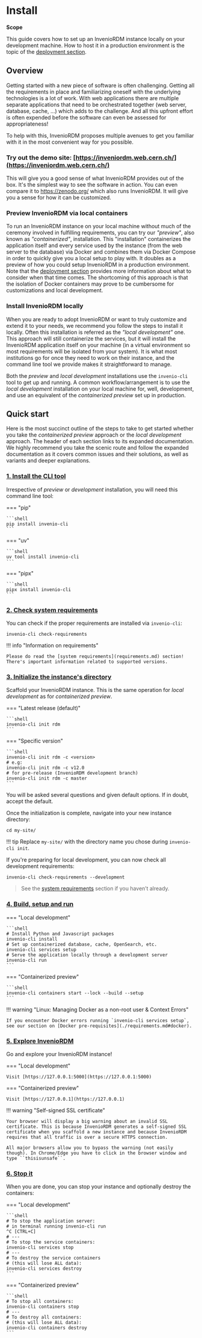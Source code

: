 # Install

**Scope**

This guide covers how to set up an InvenioRDM instance locally on your development machine.
How to host it in a production environment is the topic of the [deployment section](../operate/ops/deploy.md).

## Overview

Getting started with a new piece of software is often challenging. Getting all the requirements in place and familiarizing oneself with the underlying technologies is a lot of work. With web applications there are multiple separate applications that need to be orchestrated together (web server, database, cache, ...) which adds to the challenge. And all this upfront effort is often expended before the software can even be assessed for appropriateness!

To help with this, InvenioRDM proposes multiple avenues to get you familiar with it in the most convenient way for you possible.

### Try out the demo site: [https://inveniordm.web.cern.ch/](https://inveniordm.web.cern.ch/)

This will give you a good sense of what InvenioRDM provides out of the box. It's the simplest way to see the software in action. You can even compare it to https://zenodo.org/ which also runs InvenioRDM. It will give you a sense for how it can be customized.

### Preview InvenioRDM via local containers

To run an InvenioRDM instance on your local machine without much of the ceremony involved in fulfilling requirements, you can try our *"preview"*, also known as *"containerized"*, installation. This "installation" containerizes the application itself and every service used by the instance (from the web server to the database) via Docker and combines them via Docker Compose in order to quickly give you a local setup to play with. It doubles as a preview of how you could setup InvenioRDM in a production environment. Note that the [deployment section](../operate/ops/deploy.md) provides more information about what to consider when that time comes. The shortcoming of this approach is that the isolation of Docker containers may prove to be cumbersome for customizations and local development.

### Install InvenioRDM locally

When you are ready to adopt InvenioRDM or want to truly customize and extend it to your needs, we recommend you follow the steps to install it locally. Often this installation is referred as the *"local development"* one. This approach will still containerize the services, but it will install the InvenioRDM application itself on your machine (in a virtual environment so most requirements will be isolated from your system). It is what most institutions go for once they need to work on their instance, and the command line tool we provide makes it straightforward to manage.

Both the *preview* and *local development* installations use the `invenio-cli` tool to get up and running. A common workflow/arrangement is to use the *local development* installation on your local machine for, well, development, and use an equivalent of the *containerized preview* set up in production.

## Quick start

Here is the most succinct outline of the steps to take to get started whether you take the *containerized preview* approach or the *local development* approach. The header of each section links to its expanded documentation. We highly recommend you take the scenic route and follow the expanded documentation as it covers common issues and their solutions, as well as variants and deeper explanations.

### [1. Install the CLI tool](cli.md)

Irrespective of *preview* or *development* installation, you will need this command line tool:

=== "pip"

    ```shell
    pip install invenio-cli
    ```

=== "uv"

    ```shell
    uv tool install invenio-cli
    ```

=== "pipx"

    ```shell
    pipx install invenio-cli
    ```

### [2. Check system requirements](requirements.md)

You can check if the proper requirements are installed via `invenio-cli`:

```shell
invenio-cli check-requirements
```

!!! info "Information on requirements"

    Please do read the [system requirements](requirements.md) section!
    There's important information related to supported versions.


### [3. Initialize the instance's directory](initialize.md)

Scaffold your InvenioRDM instance. This is the same operation for *local development* as for *containerized preview*.

=== "Latest release (default)"

    ```shell
    invenio-cli init rdm
    ```

=== "Specific version"

    ```shell
    invenio-cli init rdm -c <version>
    # e.g:
    invenio-cli init rdm -c v12.0
    # for pre-release (InvenioRDM development branch)
    invenio-cli init rdm -c master
    ```

You will be asked several questions and given default options. If in doubt, accept the default.

Once the initialization is complete, navigate into your new instance directory:

```shell
cd my-site/
```

!!! tip
    Replace `my-site/` with the directory name you chose during `invenio-cli init`.


If you're preparing for local development, you can now check all development requirements:

```shell
invenio-cli check-requirements --development
```
> See the [system requirements](requirements.md) section if you haven’t already.


### [4. Build, setup and run](build-setup-run.md)

=== "Local development"

    ```shell
    # Install Python and Javascript packages
    invenio-cli install
    # Set up containerized database, cache, OpenSearch, etc.
    invenio-cli services setup
    # Serve the application locally through a development server
    invenio-cli run
    ```

=== "Containerized preview"

    ```shell
    invenio-cli containers start --lock --build --setup
    ```

!!! warning "Linux: Managing Docker as a non-root user & Context Errors"

    If you encounter Docker errors running `invenio-cli services setup`, see our section on [Docker pre-requisites](./requirements.md#docker).

### [5. Explore InvenioRDM](explore.md)

Go and explore your InvenioRDM instance!


=== "Local development"

    Visit [https://127.0.0.1:5000](https://127.0.0.1:5000)

=== "Containerized preview"

    Visit [https://127.0.0.1](https://127.0.0.1)

!!! warning "Self-signed SSL certificate"

    Your browser will display a big warning about an invalid SSL certificate. This is because InvenioRDM generates a self-signed SSL certificate when you scaffold a new instance and because InvenioRDM requires that all traffic is over a secure HTTPS connection.

    All major browsers allow you to bypass the warning (not easily though). In Chrome/Edge you have to click in the browser window and type ``thisisunsafe``.

### [6. Stop it](stop.md)

When you are done, you can stop your instance and optionally destroy the containers:

=== "Local development"

    ```shell
    # To stop the application server:
    # in terminal running invenio-cli run
    ^C [CTRL+C]
    # ---
    # To stop the service containers:
    invenio-cli services stop
    # ---
    # To destroy the service containers
    # (this will lose ALL data):
    invenio-cli services destroy
    ```

=== "Containerized preview"


    ```shell
    # To stop all containers:
    invenio-cli containers stop
    # ---
    # To destroy all containers:
    # (this will lose ALL data):
    invenio-cli containers destroy
    ```
